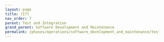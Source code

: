 ```yaml
---
layout: page
title: (I7)
nav_order: 7
parent: Test and Integration
grand_parent: Software Development and Maintenance
permalink: /phases/operations/software_development_and_maintenance/test_and_integration/i7/
---
```

